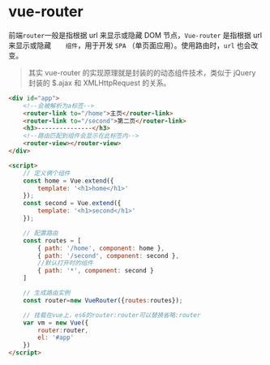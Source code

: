 # vue-router

前端`router`一般是指根据 url 来显示或隐藏 DOM 节点，`Vue-router` 是指根据 url 来显示或隐藏`	组件`，用于开发 `SPA` （单页面应用）。使用路由时，`url` 也会改变。

> 其实 vue-router 的实现原理就是封装的的动态组件技术，类似于 jQuery 封装的 $.ajax 和 XMLHttpRequest 的关系。

```html
<div id="app">
    <!--会被解析为a标签-->
    <router-link to="/home">主页</router-link>
    <router-link to="/second">第二页</router-link>
    <h3>---------------</h3>
    <!--路由匹配到组件会显示在此标签内-->
    <router-view></router-view>
</div>

<script>
    // 定义俩个组件
    const home = Vue.extend({
        template: '<h1>home</h1>'
    });
    const second = Vue.extend({
        template: '<h1>second</h1>'
    });

    // 配置路由
    const routes = [
        { path: '/home', component: home },
        { path: '/second', component: second },
        //默认打开时的组件
        { path: '*', component: second }
    ]

    // 生成路由实例
    const router=new VueRouter({routes:routes});

    // 挂载在vue上，es6的router:router可以替换省略:router
    var vm = new Vue({
        router:router,
        el: '#app'
    }) 
</script>
```

